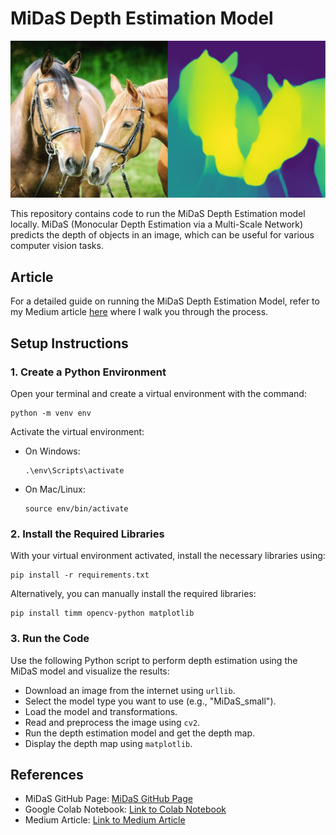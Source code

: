 # MiDaS Depth Estimation Model
![Cover Image](https://github.com/Brianhulela/MiDaS_depth_estimation/blob/master/cover_image.jpg)

This repository contains code to run the MiDaS Depth Estimation model locally. MiDaS (Monocular Depth Estimation via a Multi-Scale Network) predicts the depth of objects in an image, which can be useful for various computer vision tasks.

## Article

For a detailed guide on running the MiDaS Depth Estimation Model, refer to my Medium article [here](https://medium.com/@brianhulela/run-the-midas-depth-estimation-model-locally-in-3-steps-b715c0ae000e) where I walk you through the process.

## Setup Instructions

### 1. Create a Python Environment

Open your terminal and create a virtual environment with the command:

```
python -m venv env
```

Activate the virtual environment:

- On Windows:
  ```
  .\env\Scripts\activate
  ```

- On Mac/Linux:
  ```
  source env/bin/activate
  ```

### 2. Install the Required Libraries

With your virtual environment activated, install the necessary libraries using:

```
pip install -r requirements.txt
```

Alternatively, you can manually install the required libraries:

```
pip install timm opencv-python matplotlib
```

### 3. Run the Code

Use the following Python script to perform depth estimation using the MiDaS model and visualize the results:

- Download an image from the internet using `urllib`.
- Select the model type you want to use (e.g., "MiDaS_small").
- Load the model and transformations.
- Read and preprocess the image using `cv2`.
- Run the depth estimation model and get the depth map.
- Display the depth map using `matplotlib`.

## References

- MiDaS GitHub Page: [MiDaS GitHub Page](https://github.com/isl-org/MiDaS)
- Google Colab Notebook: [Link to Colab Notebook](https://colab.research.google.com/github/pytorch/pytorch.github.io/blob/master/assets/hub/intelisl_midas_v2.ipynb)
- Medium Article: [Link to Medium Article](https://medium.com/@brianhulela/run-the-midas-depth-estimation-model-locally-in-3-steps-b715c0ae000e)
